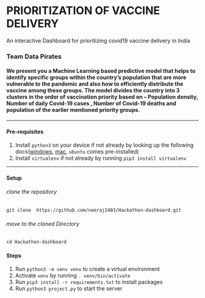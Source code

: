 # PRIORITIZATION OF VACCINE DELIVERY
 An interactive Dashboard for prioritizing covid19 vaccine delivery in India


### Team Data Pirates
#### We present you a Machine Learning based predictive model that helps to identify specific groups within the country’s population that are more vulnerable to the pandemic and also how to efficiently distribute the vaccine among these groups. The model divides the country into 3 clusters in the order of vaccination priority based on – Population density, Number of daily Covid-19 cases , Number of Covid-19 deaths and population of the earlier mentioned priority groups.


---
#### Pre-requisites

1. Install `python3` on your device if not already by looking up the following docs([windows](https://www.python.org/downloads/windows/), [mac](https://www.python.org/downloads/mac-osx/), `ubuntu` comes pre-installed)
2. Install `virtualenv` if not already by running `pip3 install virtualenv`

---

#### Setup 

###### clone the repository
```
git clone  https://github.com/neeraj2403/Hackathon-dashboard.git
```
###### move to the cloned Directory
```
cd Hackathon-dashboard
```

#### Steps
1. Run `python3 -m venv venv` to create a virtual environment
2. Activate `venv` by running `. venv/bin/activate`
3. Run `pip3 install -r requirements.txt` to install packages
5. Run `python3 project.py` to start the server



